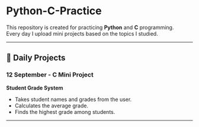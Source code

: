 # Python-C-Practice

This repository is created for practicing **Python** and **C** programming.  
Every day I upload mini projects based on the topics I studied.  

---

## 📅 Daily Projects

### 12 September - C Mini Project
**Student Grade System**  
- Takes student names and grades from the user.  
- Calculates the average grade.  
- Finds the highest grade among students.  

---

